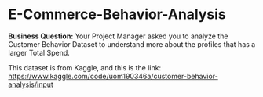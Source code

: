 # E-Commerce-Behavior-Analysis
**Business Question:** Your Project Manager asked you to analyze the Customer Behavior Dataset to understand more about the profiles that has a larger Total Spend.

This dataset is from Kaggle, and this is the link: https://www.kaggle.com/code/uom190346a/customer-behavior-analysis/input
